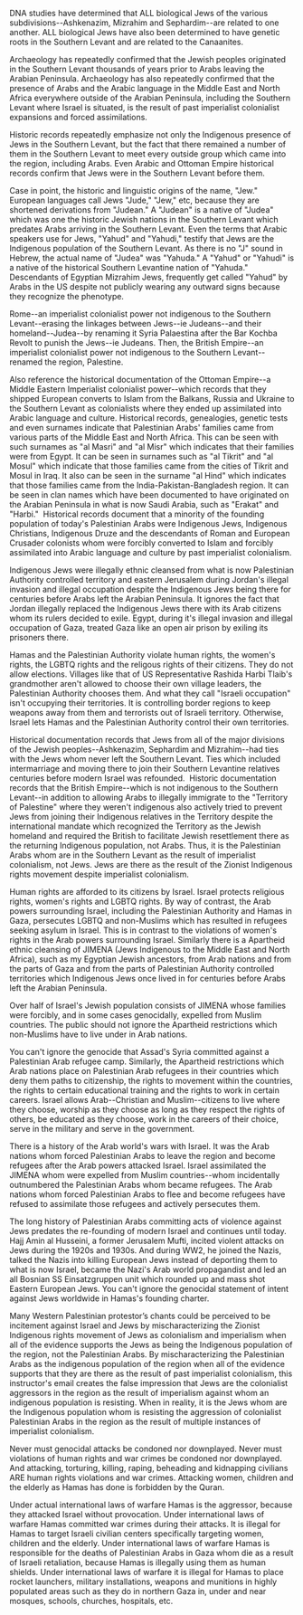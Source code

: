 DNA studies have determined that ALL biological Jews of the various subdivisions--Ashkenazim, Mizrahim and Sephardim--are related to one another. ALL biological Jews have also been determined to have genetic roots in the Southern Levant and are related to the Canaanites.

Archaeology has repeatedly confirmed that the Jewish peoples originated in the Southern Levant thousands of years prior to Arabs leaving the Arabian Peninsula. Archaeology has also repeatedly confirmed that the presence of Arabs and the Arabic language in the Middle East and North Africa everywhere outside of the Arabian Peninsula, including the Southern Levant where Israel is situated, is the result of past imperialist colonialist expansions and forced assimilations. 

Historic records repeatedly emphasize not only the Indigenous presence of Jews in the Southern Levant, but the fact that there remained a number of them in the Southern Levant to meet every outside group which came into the region, including Arabs. Even Arabic and Ottoman Empire historical records confirm that Jews were in the Southern Levant before them.

Case in point, the historic and linguistic origins of the name, "Jew." European languages call Jews "Jude," "Jew," etc, because they are shortened derivations from "Judean." A "Judean" is a native of "Judea" which was one the historic Jewish nations in the Southern Levant which predates Arabs arriving in the Southern Levant. Even the terms that Arabic speakers use for Jews, "Yahud" and "Yahudi," testify that Jews are the Indigenous population of the Southern Levant. As there is no "J" sound in Hebrew, the actual name of "Judea" was "Yahuda." A "Yahud" or "Yahudi" is a native of the historical Southern Levantine nation of "Yahuda." Descendants of Egyptian Mizrahim Jews, frequently get called "Yahud" by Arabs in the US despite not publicly wearing any outward signs because they recognize the phenotype.

Rome--an imperialist colonialist power not indigenous to the Southern Levant--erasing the linkages between Jews--ie Judeans--and their homeland--Judea--by renaming it Syria Palaestina after the Bar Kochba Revolt to punish the Jews--ie Judeans. Then, the British Empire--an imperialist colonialist power not indigenous to the Southern Levant--renamed the region, Palestine.

Also reference the historical documentation of the Ottoman Empire--a Middle Eastern Imperialist colonialist power--which records that they shipped European converts to Islam from the Balkans, Russia and Ukraine to the Southern Levant as colonialists where they ended up assimilated into Arabic language and culture. Historical records, genealogies, genetic tests and even surnames indicate that Palestinian Arabs' families came from various parts of the Middle East and North Africa. This can be seen with such surnames as "al Masri" and "al Misr" which indicates that their families were from Egypt. It can be seen in surnames such as "al Tikrit" and "al Mosul" which indicate that those families came from the cities of Tikrit and Mosul in Iraq. It also can be seen in the surname "al Hind" which indicates that those families came from the India-Pakistan-Bangladesh region. It can be seen in clan names which have been documented to have originated on the Arabian Peninsula in what is now Saudi Arabia, such as "Erakat" and "Harbi."  Historical records document that a minority of the founding population of today's Palestinian Arabs were Indigenous Jews, Indigenous Christians, Indigenous Druze and the descendants of Roman and European Crusader colonists whom were forcibly converted to Islam and forcibly assimilated into Arabic language and culture by past imperialist colonialism.

Indigenous Jews were illegally ethnic cleansed from what is now Palestinian Authority controlled territory and eastern Jerusalem during Jordan's illegal invasion and illegal occupation despite the Indigenous Jews being there for centuries before Arabs left the Arabian Peninsula. It ignores the fact that Jordan illegally replaced the Indigenous Jews there with its Arab citizens whom its rulers decided to exile. Egypt, during it's illegal invasion and illegal occupation of Gaza, treated Gaza like an open air prison by exiling its prisoners there. 

Hamas and the Palestinian Authority violate human rights, the women's rights, the LGBTQ rights and the religous rights of their citizens. They do not allow elections. Villages like that of US Representative Rashida Harbi Tlaib's grandmother aren't allowed to choose their own village leaders, the Palestinian Authority chooses them. And what they call "Israeli occupation" isn't occupying their territories. It is controlling border regions to keep weapons away from them and terrorists out of Israeli territory. Otherwise, Israel lets Hamas and the Palestinian Authority control their own territories.

Historical documentation records that Jews from all of the major divisions of the Jewish peoples--Ashkenazim, Sephardim and Mizrahim--had ties with the Jews whom never left the Southern Levant. Ties which included intermarriage and moving there to join their Southern Levantine relatives centuries before modern Israel was refounded.  Historic documentation records that the British Empire--which is not indigenous to the Southern Levant--in addition to allowing Arabs to illegally immigrate to the "Territory of Palestine" where they weren't indigenous also actively tried to prevent Jews from joining their Indigenous relatives in the Territory despite the international mandate which recognized the Territory as the Jewish homeland and required the British to facilitate Jewish resettlement there as the returning Indigenous population, not Arabs. Thus, it is the Palestinian Arabs whom are in the Southern Levant as the result of imperialist colonialism, not Jews. Jews are there as the result of the Zionist Indigenous rights movement despite imperialist colonialism.

Human rights are afforded to its citizens by Israel. Israel protects religious rights, women's rights and LGBTQ rights. By way of contrast, the Arab powers surrounding Israel, including the Palestinian Authority and Hamas in Gaza, persecutes LGBTQ and non-Muslims which has resulted in refugees seeking asylum in Israel. This is in contrast to the violations of women's rights in the Arab powers surrounding Israel. Similarly there is a Apartheid ethnic cleansing of JIMENA (Jews Indigenous to the Middle East and North Africa), such as my Egyptian Jewish ancestors, from Arab nations and from the parts of Gaza and from the parts of Palestinian Authority controlled territories which Indigenous Jews once lived in for centuries before Arabs left the Arabian Peninsula.

Over half of Israel's Jewish population consists of JIMENA whose families were forcibly, and in some cases genocidally, expelled from Muslim countries. The public should not ignore the Apartheid restrictions which non-Muslims have to live under in Arab nations. 

You can't ignore the genocide that Assad's Syria committed against a Palestinian Arab refugee camp. Similarly, the Apartheid restrictions which Arab nations place on Palestinian Arab refugees in their countries which deny them paths to citizenship, the rights to movement within the countries, the rights to certain educational training and the rights to work in certain careers. Israel allows Arab--Christian and Muslim--citizens to live where they choose, worship as they choose as long as they respect the rights of others, be educated as they choose, work in the careers of their choice, serve in the military and serve in the government.

There is a history of the Arab world's wars with Israel. It was the Arab nations whom forced Palestinian Arabs to leave the region and become refugees after the Arab powers attacked Israel. Israel assimilated the JIMENA whom were expelled from Muslim countries--whom incidentally outnumbered the Palestinian Arabs whom became refugees. The Arab nations whom forced Palestinian Arabs to flee and become refugees have refused to assimilate those refugees and actively persecutes them.

The long history of Palestinian Arabs committing acts of violence against Jews predates the re-founding of modern Israel and continues until today. Hajj Amin al Husseini, a former Jerusalem Mufti, incited violent attacks on Jews during the 1920s and 1930s. And during WW2, he joined the Nazis, talked the Nazis into killing European Jews instead of deporting them to what is now Israel, became the Nazi's Arab world propagandist and led an all Bosnian SS Einsatzgruppen unit which rounded up and mass shot Eastern European Jews. You can't ignore the genocidal statement of intent against Jews worldwide in Hamas's founding charter. 

Many Western Palestinian protestor’s chants could be perceived to be incitement against Israel and Jews by mischaracterizing the Zionist Indigenous rights movement of Jews as colonialism and imperialism when all of the evidence supports the Jews as being the Indigenous population of the region, not the Palestinian Arabs. By mischaracterizing the Palestinian Arabs as the indigenous population of the region when all of the evidence supports that they are there as the result of past imperialist colonialism, this instructor's email creates the false impression that Jews are the colonialist aggressors in the region as the result of imperialism against whom an indigenous population is resisting. When in reality, it is the Jews whom are the Indigenous population whom is resisting the aggression of colonialist Palestinian Arabs in the region as the result of multiple instances of imperialist colonialism. 

Never must genocidal attacks be condoned nor downplayed. Never must violations of human rights and war crimes be condoned nor downplayed. And attacking, torturing, killing, raping, beheading and kidnapping civilians ARE human rights violations and war crimes. Attacking women, children and the elderly as Hamas has done is forbidden by the Quran.

Under actual international laws of warfare Hamas is the aggressor, because they attacked Israel without provocation. Under international laws of warfare Hamas committed war crimes during their attacks. It is illegal for Hamas to target Israeli civilian centers specifically targeting women, children and the elderly. Under international laws of warfare Hamas is responsible for the deaths of Palestinian Arabs in Gaza whom die as a result of Israeli retaliation, because Hamas is illegally using them as human shields. Under international laws of warfare it is illegal for Hamas to place rocket launchers, military installations, weapons and munitions in highly populated areas such as they do in northern Gaza in, under and near mosques, schools, churches, hospitals, etc.
